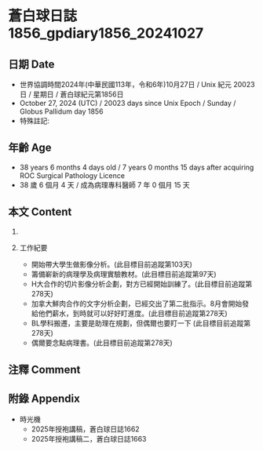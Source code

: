 [_metadata_:encoding]: - "utf-8"
[_metadata_:language]: - "zh-Hant-TW"
[_metadata_:fileformat]: - "markdown"
[_metadata_:MIME_type]: - "text/plain"
[_metadata_:markdown_version]: - "commonmark version 0.30"
[_metadata_:markdown_spec]: - "https://spec.commonmark.org/0.30/"

# 蒼白球日誌1856_gpdiary1856_20241027 #

## 日期 Date ##

* 世界協調時間2024年(中華民國113年，令和6年)10月27日 / Unix 紀元 20023 日 / 星期日 / 蒼白球紀元第1856日
* October 27, 2024 (UTC) / 20023 days since Unix Epoch / Sunday / Globus Pallidum day 1856
* 特殊註記:

## 年齡 Age ##

* 38 years 6 months 4 days old / 7 years 0 months 15 days after acquiring ROC Surgical Pathology Licence
* 38 歲 6 個月 4 天 / 成為病理專科醫師 7 年 0 個月 15 天

## 本文 Content ##

1. 

2. 工作紀要

    - 開始帶大學生做影像分析。(此目標目前追蹤第103天)
    - 籌備嶄新的病理學及病理實驗教材。(此目標目前追蹤第97天)
    - H大合作的切片影像分析企劃，對方已經開始訓練了。(此目標目前追蹤第278天)
    - 加拿大鮮肉合作的文字分析企劃，已經交出了第二批指示。8月會開始發給他們薪水，到時就可以好好盯進度。(此目標目前追蹤第278天)
    - BL學科搬遷，主要是助理在規劃，但偶爾也要盯一下 (此目標目前追蹤第278天)
    - 偶爾要念點病理書。(此目標目前追蹤第278天)

## 注釋 Comment ##


## 附錄 Appendix ##

* 時光機
    - 2025年授袍講稿，蒼白球日誌1662
    - 2025年授袍講稿二，蒼白球日誌1663
